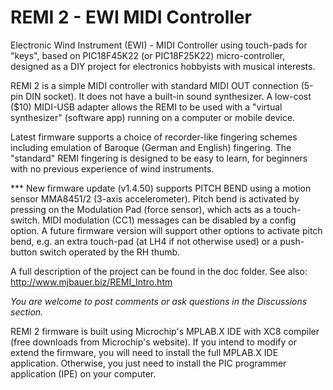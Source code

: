 # REMI 2 - EWI MIDI Controller
Electronic Wind Instrument (EWI) - MIDI Controller using touch-pads for "keys",
based on PIC18F45K22 (or PIC18F25K22) micro-controller, designed as a DIY project for electronics hobbyists with musical interests.

REMI 2 is a simple MIDI controller with standard MIDI OUT connection (5-pin DIN socket). It does not have a built-in sound synthesizer.
A low-cost ($10) MIDI-USB adapter allows the REMI to be used with a "virtual synthesizer" (software app) running on a computer or mobile device.

Latest firmware supports a choice of recorder-like fingering schemes including emulation of Baroque (German and English) fingering. 
The "standard" REMI fingering is designed to be easy to learn, for beginners with no previous experience of wind instruments.

*** New firmware update (v1.4.50) supports PITCH BEND using a motion sensor MMA8451/2 (3-axis accelerometer). Pitch bend is activated by pressing on the Modulation Pad (force sensor), which acts as a touch-switch. MIDI modulation (CC1) messages can be disabled by a config option. A future firmware version will support other options to activate pitch bend, e.g. an extra touch-pad (at LH4 if not otherwise used) or a push-button switch operated by the RH thumb.

A full description of the project can be found in the doc folder. See also: http://www.mjbauer.biz/REMI_Intro.htm

_You are welcome to post comments or ask questions in the Discussions section._

REMI 2 firmware is built using Microchip's MPLAB.X IDE with XC8 compiler (free downloads from Microchip's website).
If you intend to modify or extend the firmware, you will need to install the full MPLAB.X IDE application. 
Otherwise, you just need to install the PIC programmer application (IPE) on your computer.
